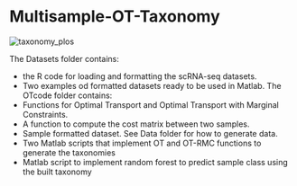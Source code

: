 # Multisample-OT-Taxonomy
![taxonomy_plos](https://github.com/user-attachments/assets/3b94b0ba-b83b-46db-89bb-c56cabc2a5b2)

The Datasets folder contains:
* the R code for loading and formatting the scRNA-seq datasets.
* Two examples od formatted datasets ready to be used in Matlab.
The OTcode folder contains:
* Functions for Optimal Transport and Optimal Transport with Marginal Constraints.  
* A function to compute the cost matrix between two samples.
* Sample formatted dataset. See Data folder for how to generate data. 
* Two Matlab scripts that implement OT and OT-RMC functions to generate the taxonomies
* Matlab script to implement random forest to predict sample class using the built taxonomy
